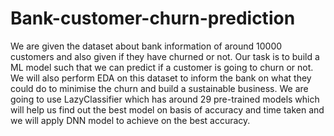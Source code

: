 # Bank-customer-churn-prediction
We are given the dataset about bank information of around 10000 customers and also given if they have churned or not. Our task is to build a ML model such that we can predict if a customer is going to churn or not. We will also perform EDA on this dataset to inform the bank on what they could do to minimise the churn and build a sustainable business. We are going to use LazyClassifier which has around 29 pre-trained models which will help us find out the best model on basis of accuracy and time taken and we will apply DNN model to achieve on the best accuracy.
